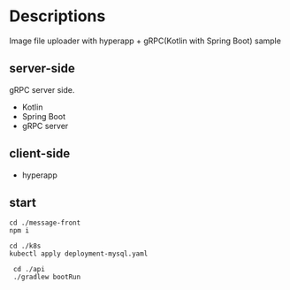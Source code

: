 # Descriptions

Image file uploader with hyperapp + gRPC(Kotlin with Spring Boot) sample

## server-side

gRPC server side.

- Kotlin
- Spring Boot
- gRPC server

## client-side

- hyperapp

## start

```
cd ./message-front
npm i
```

```
cd ./k8s
kubectl apply deployment-mysql.yaml
```

```
 cd ./api
 ./gradlew bootRun
```
